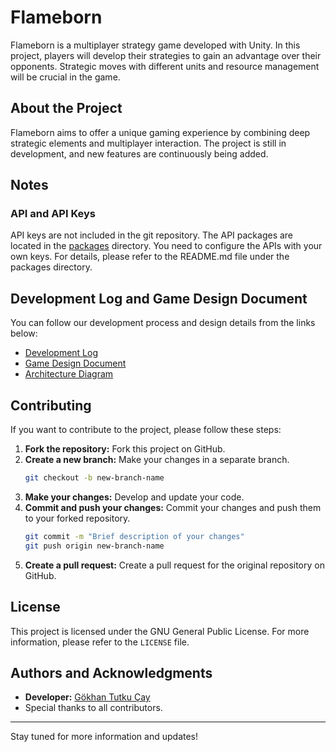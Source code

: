 # Flameborn

Flameborn is a multiplayer strategy game developed with Unity. In this project, players will develop their strategies to gain an advantage over their opponents. Strategic moves with different units and resource management will be crucial in the game.

## About the Project

Flameborn aims to offer a unique gaming experience by combining deep strategic elements and multiplayer interaction. The project is still in development, and new features are continuously being added.

## Notes

### API and API Keys

API keys are not included in the git repository. The API packages are located in the [packages](https://github.com/gkhanC/flameborn-game/tree/dev/packages) directory. You need to configure the APIs with your own keys. For details, please refer to the README.md file under the packages directory.


## Development Log and Game Design Document

You can follow our development process and design details from the links below:

- [Development Log](https://github.com/gkhanC/flameborn-game/blob/dev/documents/diaries/daily-log.md)
- [Game Design Document](https://github.com/gkhanC/flameborn-game/blob/dev/documents/game-desing-doc-flameborn.md)
- [Architecture Diagram](https://github.com/gkhanC/flameborn-game/blob/dev/images/Architecture%20Diagram.png)

## Contributing

If you want to contribute to the project, please follow these steps:

1. **Fork the repository:** Fork this project on GitHub.
2. **Create a new branch:** Make your changes in a separate branch.
    ```bash
    git checkout -b new-branch-name
    ```
3. **Make your changes:** Develop and update your code.
4. **Commit and push your changes:** Commit your changes and push them to your forked repository.
    ```bash
    git commit -m "Brief description of your changes"
    git push origin new-branch-name
    ```
5. **Create a pull request:** Create a pull request for the original repository on GitHub.

## License

This project is licensed under the GNU General Public License. For more information, please refer to the `LICENSE` file.

## Authors and Acknowledgments

- **Developer:** [Gökhan Tutku Çay](https://github.com/gkhanC)
- Special thanks to all contributors.

---

Stay tuned for more information and updates!
